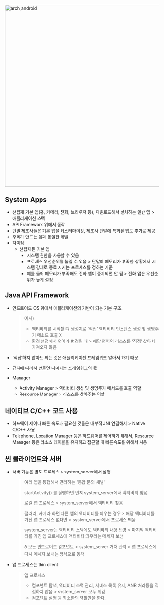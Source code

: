 <img width="593" alt="arch_android" src="https://github.com/gudrmsglgl/android_next_step/assets/16537977/3b15b592-6963-4e9e-9d81-eb497db6b57e">


## System Apps

- 선탑재 기본 앱(홈, 카메라, 전화, 브라우저 등), 다운로드해서 설치하는 일반 앱 > 애플리케이션 스택
- API Framework 위에서 동작
- 단말 제조사들은 기본 앱을 커스터마이징, 제조사 단말에 특화된 앱도 추가로 제공
- 우리가 만드는 앱과 동일한 레벨
- 차이점
    - 선탑재된 기본 앱
        - 시스템 권한을 사용할 수 있음
        - 프로세스 우선순위를 높일 수 있음 > 단말에 메모리가 부족한 상황에서 시스템 강제로 종료 시키는 프로세스를 정하는 기준
        - 예를 들어 메모리가 부족해도 전화 앱이 중지되면 안 됨 > 전화 앱은 우선순위가 높게 설정

## Java API Framework

- 안드로이드 OS 위에서 애플리케이션의 기반이 되는 기본 구조.

  > 예시)
  >
  > - 액티비티를 시작할 떄 생성자로 ‘직접’ 액티비티 인스턴스 생성 및 생명주기 메소드 호출 X
  > - 환경 설정에서 언어가 변경될 때 > 해당 언어의 리소스를 ‘직접’ 찾아서 가져오지 않음
- ‘직접’하지 않아도 되는 것은 애플리케이션 프레임워크 알아서 하기 때문
- 규칙에 따라서 만들면 나머지는 프레임워크의 몫
- Manager
    - Activity Manager > 액티비티 생성 및 생명주기 메서드를 호출 역할
    - Resource Manager > 리소스를 찾아주는 역할

## 네이티브 C/C++ 코드 사용
- 하드웨어 제어나 빠른 속도가 필요한 것들은 내부적 JNI 연결해서 > Native C/C++ 사용
- Telephone, Location Manager 등은 하드웨어를 제어하기 위해서, Resource Manager 등은 리소스 테이블을 유지하고 접근할 때 빠른속도를 위해서 사용

## 씬 클라이언트와 서버
- 서버 기능은 별도 프로세스 > system_server에서 실행
  > 여러 앱을 통햅해서 관리하는 '통합 문의 채널'
  > 
  > startActivity() 를 실행하면 먼저 system_server에서  액티비티 찾음
  > 
  > 로컬 앱 프로세스 > system_server에서 액티비티 찾음
  > 
  > 갤러리, 카메라 화면 다른 앱의 액티비티를 띄우는 경우 > 해당 액티비티를 가진 앱 프로세스 없다면 > system_server에서 프로세스 띄움
  > 
  > system_server는 액티비티 스택에도 택티비티 내용 반영 > 마지막 액티비티를 가진 앱 프로세스에 액티비티 띄우라는 메세지 보냄
  >  
  > ð 모든 안드로이드 컴포넌트 > system_server 거쳐 관리 > 앱 프로세스에 다시 메세지 보내는 방식으로 동작

- 앱 프로세스는 thin client
  > 앱 프로세스
  > - 컴포넌트 탐색, 액티비티 스택 관리, 서비스 목록 유지, ANR 처리등을 직접하지 않음 > system_server 모두 위임
  > - 컴포넌트 실행 등 최소한의 역할만을 한다.
  > 
